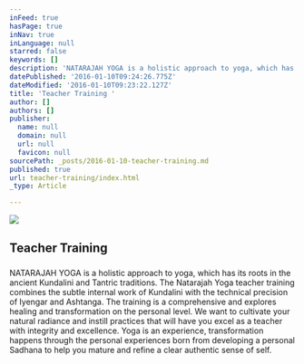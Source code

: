 ```yaml
---
inFeed: true
hasPage: true
inNav: true
inLanguage: null
starred: false
keywords: []
description: 'NATARAJAH YOGA is a holistic approach to yoga, which has its roots in the ancient Kundalini and Tantric traditions.'
datePublished: '2016-01-10T09:24:26.775Z'
dateModified: '2016-01-10T09:23:22.127Z'
title: 'Teacher Training '
author: []
authors: []
publisher:
  name: null
  domain: null
  url: null
  favicon: null
sourcePath: _posts/2016-01-10-teacher-training.md
published: true
url: teacher-training/index.html
_type: Article

---
```

![](https://the-grid-user-content.s3-us-west-2.amazonaws.com/7dc4b714-48d2-4797-8b10-a7f38b2f4e2a.jpg)

## Teacher Training 

##### 

NATARAJAH YOGA is a holistic approach to yoga, which has its roots in the ancient Kundalini and Tantric traditions. The Natarajah Yoga teacher training combines the subtle internal work of Kundalini with the technical precision of Iyengar and Ashtanga. The training is a comprehensive and explores healing and transformation on the personal level. We want to cultivate your natural radiance and instill practices that will have you excel as a teacher with integrity and excellence. Yoga is an experience, transformation happens through the personal  experiences born from developing a personal Sadhana to help you mature and refine a clear authentic sense of self.
